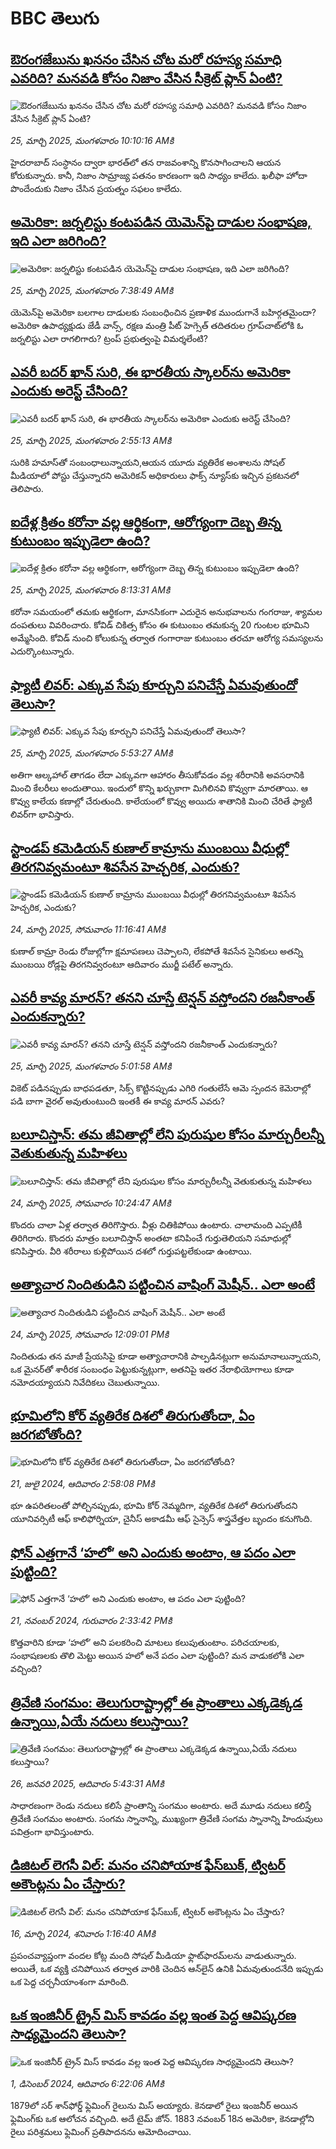 # BBC తెలుగు## [ఔరంగజేబును ఖననం చేసిన చోట మరో రహస్య సమాధి ఎవరిది? మనవడి కోసం నిజాం వేసిన సీక్రెట్ ప్లాన్‌ ఏంటి?](https://www.bbc.com/telugu/articles/cn0j70rdnq2o?at_campaign=githubrss)![ఔరంగజేబును ఖననం చేసిన చోట మరో రహస్య సమాధి ఎవరిది? మనవడి కోసం నిజాం వేసిన సీక్రెట్ ప్లాన్‌ ఏంటి?](https://ichef.bbci.co.uk/ace/standard/240/cpsprodpb/0f4e/live/9a55fc60-08b3-11f0-97d3-37df2b293ed1.jpg)_25, మార్చి 2025, మంగళవారం 10:10:16 AMకి_హైదరాబాద్ సంస్ధానం ద్వారా భారత్‌లో తన రాజవంశాన్ని కొనసాగించాలని ఆయన కోరుకున్నారు. కానీ, నిజాం సామ్రాజ్య పతనం కారణంగా ఇది సాధ్యం కాలేదు. ఖలీఫా హోదా పొందేందుకు నిజాం చేసిన ప్రయత్నం సఫలం కాలేదు.## [అమెరికా: జర్నలిస్టు కంటపడిన యెమెన్‌పై దాడుల సంభాషణ, ఇది ఎలా జరిగింది?](https://www.bbc.com/telugu/articles/cj3n4r44kk6o?at_campaign=githubrss)![అమెరికా: జర్నలిస్టు కంటపడిన యెమెన్‌పై దాడుల సంభాషణ, ఇది ఎలా జరిగింది?](https://ichef.bbci.co.uk/ace/standard/240/cpsprodpb/9a2d/live/d369f860-094b-11f0-bdd3-f7314caa23ee.jpg)_25, మార్చి 2025, మంగళవారం 7:38:49 AMకి_యెమెన్‌పై అమెరికా బలగాల దాడులకు సంబంధించిన ప్రణాళిక ముందుగానే బహిర్గతమైందా? అమెరికా ఉపాధ్యక్షుడు జేడీ వాన్స్, రక్షణ మంత్రి పీట్ హెగ్సెత్ తదితరుల గ్రూప్‌చాట్‌లోకి ఓ జర్నలిస్టు ఎలా రాగలిగారు? ట్రంప్ ప్రభుత్వంపై విమర్శలేంటి?## [ఎవరీ బదర్ ఖాన్ సురి, ఈ భారతీయ స్కాలర్‌ను అమెరికా ఎందుకు అరెస్ట్ చేసింది?](https://www.bbc.com/telugu/articles/cly3017lj36o?at_campaign=githubrss)![ఎవరీ బదర్ ఖాన్ సురి, ఈ భారతీయ స్కాలర్‌ను అమెరికా ఎందుకు అరెస్ట్ చేసింది?](https://ichef.bbci.co.uk/ace/standard/240/cpsprodpb/8e9f/live/83ca8fb0-091c-11f0-b54d-6f9fcf57621d.jpg)_25, మార్చి 2025, మంగళవారం 2:55:13 AMకి_సురికి హమాస్‌తో సంబంధాలున్నాయని,ఆయన యూదు వ్యతిరేక అంశాలను సోషల్ మీడియాలో పోస్టు చేస్తున్నారని అమెరికన్ అధికారులు ఫాక్స్ న్యూస్‌కు ఇచ్చిన ప్రకటనలో తెలిపారు.## [ఐదేళ్ల క్రితం కరోనా వల్ల ఆర్థికంగా, ఆరోగ్యంగా దెబ్బ తిన్న కుటుంబం ఇప్పుడెలా ఉంది?](https://www.bbc.com/telugu/articles/c9vyzd33g2ro?at_campaign=githubrss)![ఐదేళ్ల క్రితం కరోనా వల్ల ఆర్థికంగా, ఆరోగ్యంగా దెబ్బ తిన్న కుటుంబం ఇప్పుడెలా ఉంది?](https://ichef.bbci.co.uk/ace/standard/240/cpsprodpb/dea9/live/aab22280-0950-11f0-94d4-6f954f5dcfa3.png)_25, మార్చి 2025, మంగళవారం 8:13:31 AMకి_కరోనా సమయంలో తమకు ఆర్థికంగా, మానసికంగా ఎదురైన అనుభవాలను గంగరాజు, శ్యామల దంపతులు వివరించారు. కోవిడ్ చికిత్స కోసం ఈ కుటుంబం తమకున్న 20 గుంటల భూమిని అమ్మేసింది. కోవిడ్ నుంచి కోలుకున్న తర్వాత గంగారాజు కుటుంబం తరచూ ఆరోగ్య సమస్యలను ఎదుర్కొంటున్నారు.## [ఫ్యాటీ లివర్: ఎక్కువ సేపు కూర్చుని పనిచేస్తే ఏమవుతుందో తెలుసా?](https://www.bbc.com/telugu/articles/c8rk37v11dpo?at_campaign=githubrss)![ఫ్యాటీ లివర్: ఎక్కువ సేపు కూర్చుని పనిచేస్తే ఏమవుతుందో తెలుసా?](https://ichef.bbci.co.uk/ace/standard/240/cpsprodpb/dd44/live/7b81e0b0-ff3a-11ef-8c3d-b7dcc7510cb1.jpg)_25, మార్చి 2025, మంగళవారం 5:53:27 AMకి_అతిగా ఆల్కహాల్ తాగడం లేదా ఎక్కువగా ఆహారం తీసుకోవడం వల్ల  శరీరానికి అవసరానికి మించి  కేలరీలు అందుతాయి. ఇందులో కొన్ని ఖర్చుకాగా మిగిలినవి కొవ్వుగా మారతాయి. ఆ కొవ్వు కాలేయ కణాల్లో చేరుతుంది. కాలేయంలో కొవ్వు అయిదు శాతానికి మించి చేరితే ఫ్యాటీ లివర్‌గా భావిస్తారు.## [స్టాండప్ కమెడియన్ కుణాల్ కామ్రాను ముంబయి వీధుల్లో తిరగనివ్వమంటూ శివసేన హెచ్చరిక, ఎందుకు? ](https://www.bbc.com/telugu/articles/cj3nd44g77eo?at_campaign=githubrss)![స్టాండప్ కమెడియన్ కుణాల్ కామ్రాను ముంబయి వీధుల్లో తిరగనివ్వమంటూ శివసేన హెచ్చరిక, ఎందుకు? ](https://ichef.bbci.co.uk/ace/standard/240/cpsprodpb/83bc/live/28c6f2e0-089d-11f0-94d4-6f954f5dcfa3.jpg)_24, మార్చి 2025, సోమవారం 11:16:41 AMకి_కుణాల్ కామ్రా రెండు రోజుల్లోగా క్షమాపణలు చెప్పాలని, లేకపోతే శివసేన సైనికులు అతన్ని ముంబయి రోడ్లపై తిరగనివ్వరంటూ ఆదివారం ముర్జీ పటేల్ అన్నారు.## [ఎవరీ కావ్య మారన్? తనని చూస్తే టెన్షన్ వస్తోందని రజనీకాంత్ ఎందుకన్నారు? ](https://www.bbc.com/telugu/articles/cly205ge163o?at_campaign=githubrss)![ఎవరీ కావ్య మారన్? తనని చూస్తే టెన్షన్ వస్తోందని రజనీకాంత్ ఎందుకన్నారు? ](https://ichef.bbci.co.uk/ace/standard/240/cpsprodpb/d7de/live/ec46a110-092f-11f0-b811-73411924e182.jpg)_25, మార్చి 2025, మంగళవారం 5:01:58 AMకి_వికెట్ పడినప్పుడు బాధపడతూ, సిక్స్ కొట్టినప్పుడు ఎగిరి గంతులేసే ఆమె స్పందన కెమెరాల్లో పడి బాగా వైరల్ అవుతుంటుంది ఇంతకీ ఈ కావ్య మారన్ ఎవరు?## [బలూచిస్తాన్: తమ జీవితాల్లో లేని పురుషుల కోసం మార్చురీలన్నీ వెతుకుతున్న మహిళలు](https://www.bbc.com/telugu/articles/ce98errx3leo?at_campaign=githubrss)![బలూచిస్తాన్: తమ జీవితాల్లో లేని పురుషుల కోసం మార్చురీలన్నీ వెతుకుతున్న మహిళలు](https://ichef.bbci.co.uk/ace/standard/240/cpsprodpb/6dbf/live/2e5fa440-0893-11f0-a222-8f05490c3ad5.jpg)_24, మార్చి 2025, సోమవారం 10:24:47 AMకి_కొందరు చాలా ఏళ్ల తర్వాత తిరిగొస్తారు. వీళ్లు చితికిపోయి ఉంటారు. చాలామంది ఎప్పటికీ తిరిగిరారు. కొందరు మాత్రం బలూచిస్తాన్ అంతటా కనిపించే గుర్తుతెలియని సమాధుల్లో కనిపిస్తారు. వీరి శరీరాలు కుళ్లిపోయిన దశలో గుర్తుపట్టలేకుండా ఉంటాయి.## [అత్యాచార నిందితుడిని పట్టించిన వాషింగ్ మెషీన్.. ఎలా అంటే](https://www.bbc.com/telugu/articles/cy7xzrjgj4jo?at_campaign=githubrss)![అత్యాచార నిందితుడిని పట్టించిన వాషింగ్ మెషీన్.. ఎలా అంటే](https://ichef.bbci.co.uk/ace/standard/240/cpsprodpb/b4fe/live/6bf6ea70-08a7-11f0-94d4-6f954f5dcfa3.jpg)_24, మార్చి 2025, సోమవారం 12:09:01 PMకి_నిందితుడు తన మాజీ ప్రేయసిపై కూడా అత్యాచారానికి పాల్పడినట్లుగా అనుమానాలున్నాయని, ఒక మైనర్‌తో శారీరక సంబంధం పెట్టుకున్నట్లుగా, అతనిపై ఇతర నేరాభియోగాలు కూడా నమోదయ్యాయని నివేదికలు చెబుతున్నాయి.## [భూమిలోని కోర్ వ్యతిరేక దిశలో తిరుగుతోందా, ఏం జరగబోతోంది?](https://www.bbc.com/telugu/articles/crgr7rnd7g4o?at_campaign=githubrss)![భూమిలోని కోర్ వ్యతిరేక దిశలో తిరుగుతోందా, ఏం జరగబోతోంది?](https://ichef.bbci.co.uk/ace/standard/240/cpsprodpb/cc28/live/4457bc00-3ec3-11ef-b2f4-77406157b906.jpg)_21, జులై 2024, ఆదివారం 2:58:08 PMకి_భూ ఉపరితలంతో పోల్చినప్పుడు, భూమి కోర్ నెమ్మదిగా, వ్యతిరేక దిశలో తిరుగుతోందని యూనివర్సిటీ ఆఫ్ కాలిఫోర్నియా, చైనీస్ అకాడమీ ఆఫ్ సైన్సెస్‌ శాస్త్రవేత్తల బృందం కనుగొంది.## [ఫోన్ ఎత్తగానే ‘హలో’ అని ఎందుకు అంటాం, ఆ పదం ఎలా పుట్టింది?](https://www.bbc.com/telugu/articles/cgj7x7gdjq4o?at_campaign=githubrss)![ఫోన్ ఎత్తగానే ‘హలో’ అని ఎందుకు అంటాం, ఆ పదం ఎలా పుట్టింది?](https://ichef.bbci.co.uk/ace/standard/240/cpsprodpb/0618/live/7a20ebb0-a807-11ef-b21e-5359bd56d02f.jpg)_21, నవంబర్ 2024, గురువారం 2:33:42 PMకి_కొత్తవారిని కూడా ‘హలో’ అని పలకరించి మాటలు కలుపుతుంటాం.  పరిచయాలకు, సంభాషణలకు తొలి మెట్టు అయిన హలో అనే పదం ఎలా పుట్టింది? మన వాడుకలోకి ఎలా వచ్చింది?## [త్రివేణి సంగమం: తెలుగురాష్ట్రాల్లో ఈ ప్రాంతాలు ఎక్కడెక్కడ ఉన్నాయి,ఏయే నదులు కలుస్తాయి? ](https://www.bbc.com/telugu/articles/cz7elrr17jeo?at_campaign=githubrss)![త్రివేణి సంగమం: తెలుగురాష్ట్రాల్లో ఈ ప్రాంతాలు ఎక్కడెక్కడ ఉన్నాయి,ఏయే నదులు కలుస్తాయి? ](https://ichef.bbci.co.uk/ace/standard/240/cpsprodpb/9dad/live/7f50e780-da42-11ef-a37f-eba91255dc3d.jpg)_26, జనవరి 2025, ఆదివారం 5:43:31 AMకి_సాధారణంగా రెండు నదులు కలిసే ప్రాంతాన్ని సంగమం అంటారు. అదే మూడు నదులు కలిస్తే త్రివేణి సంగమం అంటారు. సంగమ స్నానాన్ని, ముఖ్యంగా త్రివేణి సంగమ స్నానాన్ని హిందువులు పవిత్రంగా భావిస్తుంటారు.## [డిజిటల్ లెగసీ విల్: మనం చనిపోయాక ఫేస్‌బుక్, ట్విటర్‌ అకౌంట్లను ఏం చేస్తారు?](https://www.bbc.com/telugu/articles/cx0zl1qeyq2o?at_campaign=githubrss)![డిజిటల్ లెగసీ విల్: మనం చనిపోయాక ఫేస్‌బుక్, ట్విటర్‌ అకౌంట్లను ఏం చేస్తారు?](https://ichef.bbci.co.uk/ace/standard/240/cpsprodpb/bea2/live/2323ffd0-e2d4-11ee-9410-0f893255c2a0.jpg)_16, మార్చి 2024, శనివారం 1:16:40 AMకి_ప్రపంచవ్యాప్తంగా వందల కోట్ల మంది సోషల్ మీడియా ఫ్లాట్‌ఫారమ్‌లను వాడుతున్నారు. అయితే, ఒక వ్యక్తి చనిపోయిన తర్వాత వారికి చెందిన ఆన్‌లైన్ ఉనికి ఏమవుతుందనేది ఇప్పుడు ఒక పెద్ద చర్చనీయాంశంగా మారింది.## [ఒక ఇంజినీర్ ట్రైన్ మిస్ కావడం వల్ల ఇంత పెద్ద ఆవిష్కరణ సాధ్యమైందని తెలుసా?](https://www.bbc.com/telugu/articles/c774y4mdrgdo?at_campaign=githubrss)![ఒక ఇంజినీర్ ట్రైన్ మిస్ కావడం వల్ల ఇంత పెద్ద ఆవిష్కరణ సాధ్యమైందని తెలుసా?](https://ichef.bbci.co.uk/ace/standard/240/cpsprodpb/d07c/live/d2f92490-ab19-11ef-8264-5f9791599833.jpg)_1, డిసెంబర్ 2024, ఆదివారం 6:22:06 AMకి_1879లో సర్ శాన్‌ఫోర్డ్ ఫ్లెమింగ్ రైలును మిస్ అయ్యారు. కెనడాలో రైలు ఇంజనీర్ అయిన ఫ్లెమింగ్‌కు ఒక ఆలోచన వచ్చింది. అదే టైమ్ జోన్‌. 
1883 నవంబర్ 18న అమెరికా, కెనడాల్లోని రైలు పరిశ్రమలు ఫ్లెమింగ్ ప్రతిపాదనను ఆమోదించాయి.